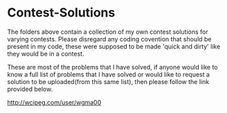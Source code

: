 Contest-Solutions
=================

The folders above contain a collection of my own contest solutions for varying contests. Please disregard any coding covention that should be present in my code, these were supposed to be made 'quick and dirty' like they would be in a contest.

These are most of the problems that I have solved, if anyone would like to know a full list of problems that I have solved or would like to request a solution to be uploaded(from this same list), then please follow the link provided below. 


http://wcipeg.com/user/wgma00
